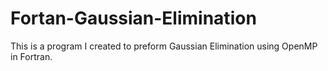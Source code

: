 # Fortan-Gaussian-Elimination

This is a program I created to preform Gaussian Elimination using OpenMP in Fortran.
